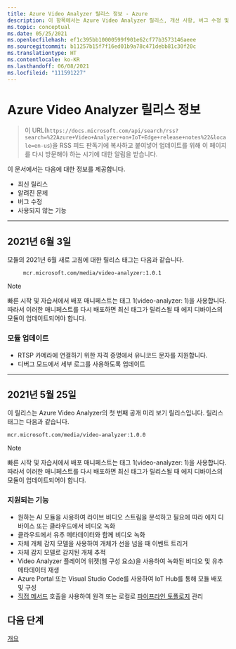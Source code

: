 ```yaml
---
title: Azure Video Analyzer 릴리스 정보 - Azure
description: 이 항목에서는 Azure Video Analyzer 릴리스, 개선 사항, 버그 수정 및 알려진 문제에 대한 릴리스 정보를 제공합니다.
ms.topic: conceptual
ms.date: 05/25/2021
ms.openlocfilehash: ef1c395bb10000599f901e62cf77b3573146aeee
ms.sourcegitcommit: b11257b15f7f16ed01b9a78c471debb81c30f20c
ms.translationtype: HT
ms.contentlocale: ko-KR
ms.lasthandoff: 06/08/2021
ms.locfileid: "111591227"
---
```

# <a name="azure-video-analyzer-release-notes"></a>Azure Video Analyzer 릴리스 정보

>이 URL(`https://docs.microsoft.com/api/search/rss?search=%22Azure+Video+Analyzer+on+IoT+Edge+release+notes%22&locale=en-us`)을 RSS 피드 판독기에 복사하고 붙여넣어 업데이트를 위해 이 페이지를 다시 방문해야 하는 시기에 대한 알림을 받습니다.

이 문서에서는 다음에 대한 정보를 제공합니다.

* 최신 릴리스
* 알려진 문제
* 버그 수정
* 사용되지 않는 기능

<hr width=100%>

## <a name="june-3-2021"></a>2021년 6월 3일

모듈의 2021년 6월 새로 고침에 대한 릴리스 태그는 다음과 같습니다.

```
     mcr.microsoft.com/media/video-analyzer:1.0.1
```
> [!NOTE]
> 빠른 시작 및 자습서에서 배포 매니페스트는 태그 1(video-analyzer: 1)을 사용합니다. 따라서 이러한 매니페스트를 다시 배포하면 최신 태그가 릴리스될 때 에지 디바이스의 모듈이 업데이트되어야 합니다.

### <a name="module-updates"></a>모듈 업데이트
* RTSP 카메라에 연결하기 위한 자격 증명에서 유니코드 문자를 지원합니다.
* 디버그 모드에서 세부 로그를 사용하도록 업데이트

<hr width=100%>

## <a name="may-25-2021"></a>2021년 5월 25일

이 릴리스는 Azure Video Analyzer의 첫 번째 공개 미리 보기 릴리스입니다. 릴리스 태그는 다음과 같습니다.

```
mcr.microsoft.com/media/video-analyzer:1.0.0
```

> [!NOTE]
> 빠른 시작 및 자습서에서 배포 매니페스트는 태그 1(video-analyzer: 1)을 사용합니다. 따라서 이러한 매니페스트를 다시 배포하면 최신 태그가 릴리스될 때 에지 디바이스의 모듈이 업데이트되어야 합니다.

### <a name="supported-functionalities"></a>지원되는 기능

* 원하는 AI 모듈을 사용하여 라이브 비디오 스트림을 분석하고 필요에 따라 에지 디바이스 또는 클라우드에서 비디오 녹화
* 클라우드에서 유추 메타데이터와 함께 비디오 녹화
* 자체 개체 감지 모델을 사용하여 개체가 선을 넘을 때 이벤트 트리거
* 자체 감지 모델로 감지된 개체 추적 
* Video Analyzer 플레이어 위젯(웹 구성 요소)을 사용하여 녹화된 비디오 및 유추 메타데이터 재생
* Azure Portal 또는 Visual Studio Code를 사용하여 IoT Hub를 통해 모듈 배포 및 구성
* [직접 메서드](direct-methods.md) 호출을 사용하여 원격 또는 로컬로 [파이프라인 토폴로지](pipeline.md#pipeline-topologies) 관리

## <a name="next-steps"></a>다음 단계

[개요](overview.md)

